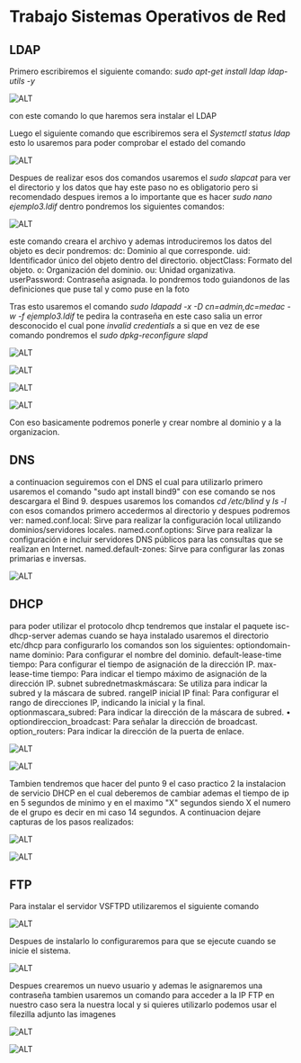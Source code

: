 # Trabajo Sistemas Operativos de Red

## LDAP
Primero escribiremos el siguiente comando: _sudo apt-get install ldap ldap-utils -y_

![ALT](IMG/PRIMER.png)

con este comando lo que haremos sera instalar el LDAP

Luego el siguiente comando que escribiremos sera el _Systemctl status ldap_ esto lo usaremos para poder comprobar el estado del comando

![ALT](IMG/SEGUNDA%20FOTO.png)

Despues de realizar esos dos comandos usaremos el _sudo slapcat_ para ver el directorio y los datos que hay este paso no es obligatorio pero si recomendado
despues iremos a lo importante que es hacer _sudo nano ejemplo3.ldif_ dentro pondremos los siguientes comandos:

![ALT](img/undecima.png) 

este comando creara el archivo y ademas introduciremos los datos del objeto es decir pondremos:
dc: Dominio al que corresponde. 
uid: Identificador único del objeto dentro del directorio. 
objectClass: Formato del objeto. 
o: Organización del dominio.
ou: Unidad organizativa.
userPassword: Contraseña asignada.
lo pondremos todo guiandonos de las definiciones que puse tal y como puse en la foto

Tras esto usaremos el comando _sudo ldapadd -x -D cn=admin,dc=medac -w -f ejemplo3.ldif_ te pedira la contraseña en este caso salia un error desconocido el cual pone _invalid credentials_ a si que en vez de ese comando pondremos el _sudo dpkg-reconfigure slapd_

 ![ALT](img/SEXTA%20FOTO.png) 

 ![ALT](img/SEPTIMA%20FOTO%20.png)

 ![ALT](img/NOVENA%20FOTO.png)

 ![ALT](img/decima%20foto.png)

 Con eso basicamente podremos ponerle y crear nombre al dominio y a la organizacion.

## DNS 

a continuacion seguiremos con el DNS el cual para utilizarlo primero usaremos el comando "sudo apt install bind9" con ese comando se nos descargara el Bind 9. despues usaremos los comandos _cd /etc/blind_ y _ls -l_
con esos comandos primero accedermos al directorio y despues podremos ver:
named.conf.local: Sirve para realizar la configuración local utilizando dominios/servidores locales. 
named.conf.options: Sirve para realizar la configuración e incluir servidores DNS públicos para las consultas que se realizan en Internet. 
named.default-zones: Sirve para configurar las zonas primarias e inversas.

![ALT](img/doceava%20foto.png)

## DHCP

para poder utilizar el protocolo dhcp tendremos que instalar el paquete isc-dhcp-server ademas cuando se haya instalado usaremos el directorio etc/dhcp para configurarlo los comandos son los siguientes:
optiondomain-name dominio: Para configurar el nombre del dominio. 
default-lease-time tiempo: Para configurar el tiempo de asignación de la dirección IP. 
max-lease-time tiempo: Para indicar el tiempo máximo de asignación de la dirección IP. 
subnet subrednetmaskmáscara: Se utiliza para indicar la subred y la máscara de subred. 
rangeIP inicial IP final: Para configurar el rango de direcciones IP, indicando la inicial y la final. 
optionmascara_subred: Para indicar la dirección de la máscara de subred. • optiondireccion_broadcast: Para señalar la dirección de broadcast. 
option_routers: Para indicar la dirección de la puerta de enlace. 

![ALT](img/Treceava%20foto.png)

![ALT](img/14%20foto.png)

Tambien tendremos que hacer del punto 9 el caso practico 2 la instalacion de servicio DHCP en el cual deberemos de cambiar ademas el tiempo de ip en 5 segundos de minimo y en el maximo "X" segundos siendo X el numero de el grupo es decir en mi caso 14 segundos. A continuacion dejare capturas de los pasos realizados:


![ALT](img/15%20FOTO%20NO%20PRACTICA.png)

![ALT](img/15%20FOTO%20(PRACTICA).png)

## FTP

Para instalar el servidor VSFTPD utilizaremos el siguiente comando

![ALT](img/16%20FOTO.png)

Despues de instalarlo lo configuraremos para que se ejecute cuando se inicie el sistema.

![ALT](img/17%20FOTO.png)

Despues crearemos un nuevo usuario y ademas le asignaremos una contraseña tambien usaremos un comando para acceder a la IP FTP en nuestro caso sera la nuestra local y si quieres utilizarlo podemos usar el filezilla adjunto las imagenes

![ALT](img/Captura.PNG)

![ALT](img/18%20FOTO.png)
